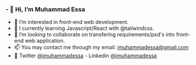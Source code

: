 ### - 👋 Hi, I’m Muhammad Essa
- 👀 I’m interested in front-end web development. 
- 🌱 I currently learning Javascript/React with @tailwindcss.
- 💞️ I’m looking to collaborate on transfering requirements/psd's into front-end web application.
- 📫 You may contact me through my email: imuhammadessa@gmail.com
- 💬 Twitter [@imuhammadessa](https://twitter.com/imuhammadessa) - Linkedin [@imuhammadessa](https://www.linkedin.com/in/imuhammadessa/)
